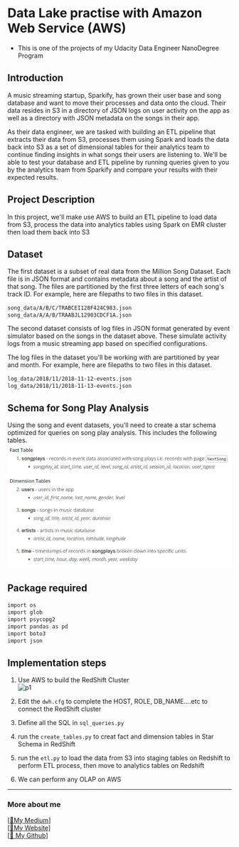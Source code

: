 # Data Lake practise with Amazon Web Service (AWS)
- This is one of the projects of my Udacity Data Engineer NanoDegree Program

## Introduction
A music streaming startup, Sparkify, has grown their user base and song database and want to move their processes and data onto the cloud. Their data resides in S3 in a directory of JSON logs on user activity on the app as well as a directory with JSON metadata on the songs in their app.

As their data engineer, we are tasked with building an ETL pipeline that extracts their data from S3, processes them using Spark and loads the data back into S3 as a set of dimensional tables for their analytics team to continue finding insights in what songs their users are listening to. We'll be able to test your database and ETL pipeline by running queries given to you by the analytics team from Sparkify and compare your results with their expected results.

## Project Description
In this project, we'll make use AWS to build an ETL pipeline to load data from S3, process the data into analytics tables using Spark on EMR cluster then load them back into S3

## Dataset
The first dataset is a subset of real data from the Million Song Dataset. Each file is in JSON format and contains metadata about a song and the artist of that song. The files are partitioned by the first three letters of each song's track ID. For example, here are filepaths to two files in this dataset.
``` 
song_data/A/B/C/TRABCEI128F424C983.json
song_data/A/A/B/TRAABJL12903CDCF1A.json
```

The second dataset consists of log files in JSON format generated by event simulator based on the songs in the dataset above. These simulate activity logs from a music streaming app based on specified configurations.<br/>

The log files in the dataset you'll be working with are partitioned by year and month. For example, here are filepaths to two files in this dataset.<br/>
```
log_data/2018/11/2018-11-12-events.json
log_data/2018/11/2018-11-13-events.json
```
## Schema for Song Play Analysis
Using the song and event datasets, you'll need to create a star schema optimized for queries on song play analysis. This includes the following tables.<br/>
![p2](schema.JPG)

## Package required
```
import os
import glob
import psycopg2
import pandas as pd
import boto3
import json
```
## Implementation steps
1. Use AWS to build the RedShift Cluster <br/>
![p1](Cluster.JPG)

2. Edit the ```dwh.cfg``` to complete the HOST, ROLE, DB_NAME....etc to connect the RedShift cluster
3. Define all the SQL in ```sql_queries.py``` 
4. run the ```create_tables.py``` to creat fact and dimension tables in Star Schema in RedShift
5. run the ```etl.py``` to load the data from S3 into staging tables on Redshift to perform ETL process, then move to analytics tables on Redshift
6. We can perform any OLAP on AWS

-------------------------------------------------------------------------------------------------------------------------------------
### More about me
[[:pencil:My Medium]](https://medium.com/@patrickhk)<br/>
[[:house_with_garden:My Website]](https://www.fiyeroleung.com/)<br/>
[[:space_invader:	My Github]](https://github.com/fiyero)<br/>
```
